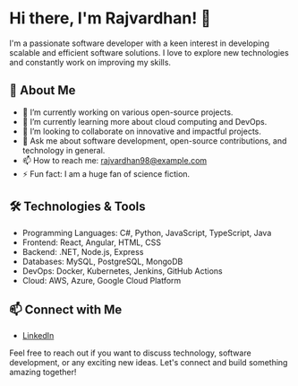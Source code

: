 # Hi there, I'm Rajvardhan! 👋

I'm a passionate software developer with a keen interest in developing scalable and efficient software solutions. I love to explore new technologies and constantly work on improving my skills.

## 🚀 About Me

- 🔭 I’m currently working on various open-source projects.
- 🌱 I’m currently learning more about cloud computing and DevOps.
- 👯 I’m looking to collaborate on innovative and impactful projects.
- 💬 Ask me about software development, open-source contributions, and technology in general.
- 📫 How to reach me: [rajvardhan98@example.com](mailto:raj.vardhan@xpindia.in)
- ⚡ Fun fact: I am a huge fan of science fiction.

## 🛠️ Technologies & Tools

- Programming Languages: C#, Python, JavaScript, TypeScript, Java
- Frontend: React, Angular, HTML, CSS
- Backend: .NET, Node.js, Express
- Databases: MySQL, PostgreSQL, MongoDB
- DevOps: Docker, Kubernetes, Jenkins, GitHub Actions
- Cloud: AWS, Azure, Google Cloud Platform

## 📫 Connect with Me

- [LinkedIn](https://www.linkedin.com/in/raj-vardhan-singh-353730128/)

Feel free to reach out if you want to discuss technology, software development, or any exciting new ideas. Let's connect and build something amazing together!
